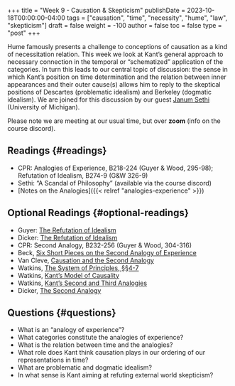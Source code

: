 +++
title = "Week 9 - Causation & Skepticism"
publishDate = 2023-10-18T00:00:00-04:00
tags = ["causation", "time", "necessity", "hume", "law", "skepticism"]
draft = false
weight = -100
author = false
toc = false
type = "post"
+++

Hume famously presents a challenge to conceptions of causation as a kind of
necessitation relation. This week we look at Kant&rsquo;s general approach to
necessary connection in the temporal or &ldquo;schematized&rdquo; application of the
categories. In turn this leads to our central topic of discussion: the sense in
which Kant&rsquo;s position on time determination and the relation between inner
appearances and their outer cause(s) allows him to reply to the skeptical
positions of Descartes (problematic idealism) and Berkeley (dogmatic idealism).
We are joined for this discussion by our guest [Janum Sethi](https://www.janumsethi.com) (University of
Michigan).

Please note we are meeting at our usual time, but over **zoom** (info on the course discord).


## Readings {#readings}

-   CPR: Analogies of Experience, B218-224 (Guyer &amp; Wood, 295-98); Refutation of Idealism, B274-9 (G&amp;W 326-9)
-   Sethi: &ldquo;A Scandal of Philosophy&rdquo; (available via the course discord)
-   [Notes on the Analogies]({{< relref "analogies-experience" >}})


## Optional Readings {#optional-readings}

-   Guyer: [The Refutation of Idealism](https://www.dropbox.com/scl/fi/0zjv3g41fy4ayn993p8lr/guyer1987-refutation.pdf?rlkey=x8h6ypt0odwcefipqq0j8m87q&dl=0)
-   Dicker: [The Refutation of Idealism](https://www.dropbox.com/scl/fi/6jhi08epfdr7e9ytj9hrn/dicker2004-refutation-of-idealism.pdf?rlkey=jorj4zc6g4xcu1rss1jiyw0qp&dl=0)
-   CPR: Second Analogy, B232-256 (Guyer &amp; Wood, 304-316)
-   Beck, [Six Short Pieces on the Second Analogy of Experience](https://www.dropbox.com/s/h9x5uq2aunau9ck/beck1978-ch8_Six_Short_Pieces_on_the_Second_Analogy_of_Experience.pdf?dl=0)
-   Van Cleve, [Causation and the Second Analogy](https://www.dropbox.com/s/xjlbsm3o8rejf22/vancleve1999-ch9_causation_and_the_second_analogy.pdf?dl=0)
-   Watkins, [The System of Principles, §§4-7](https://www.dropbox.com/s/o3fnqe672dafpt8/watkins2010_the_system_of_principles.pdf?dl=0)
-   Watkins, [Kant&rsquo;s Model of Causality](https://www.dropbox.com/s/mpyx2km0bjx0aym/watkins2004_kant%2527s_model_of_causality.pdf?dl=0)
-   Watkins, [Kant&rsquo;s Second and Third Analogies](https://www.dropbox.com/s/98cvaxn1g6i6r7b/watkins2005-ch3_Kant%2527s_Second_and_Third_Analogies_of_Experience.pdf?dl=0)
-   Dicker, [The Second Analogy](https://www.dropbox.com/s/z6yzbithwh83vde/dicker2004-ch7_The_Second_Analogy.pdf?dl=0)


## Questions {#questions}

-   What is an &ldquo;analogy of experience&rdquo;?
-   What categories constitute the analogies of experience?
-   What is the relation between time and the analogies?
-   What role does Kant think causation plays in our ordering of our
    representations in time?
-   What are problematic and dogmatic idealism?
-   In what sense is Kant aiming at refuting external world skepticism?
